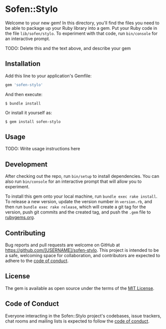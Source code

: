 # Sofen::Stylo

Welcome to your new gem! In this directory, you'll find the files you need to be able to package up your Ruby library into a gem. Put your Ruby code in the file `lib/sofen/stylo`. To experiment with that code, run `bin/console` for an interactive prompt.

TODO: Delete this and the text above, and describe your gem

## Installation

Add this line to your application's Gemfile:

```ruby
gem 'sofen-stylo'
```

And then execute:

    $ bundle install

Or install it yourself as:

    $ gem install sofen-stylo

## Usage

TODO: Write usage instructions here

## Development

After checking out the repo, run `bin/setup` to install dependencies. You can also run `bin/console` for an interactive prompt that will allow you to experiment.

To install this gem onto your local machine, run `bundle exec rake install`. To release a new version, update the version number in `version.rb`, and then run `bundle exec rake release`, which will create a git tag for the version, push git commits and the created tag, and push the `.gem` file to [rubygems.org](https://rubygems.org).

## Contributing

Bug reports and pull requests are welcome on GitHub at https://github.com/[USERNAME]/sofen-stylo. This project is intended to be a safe, welcoming space for collaboration, and contributors are expected to adhere to the [code of conduct](https://github.com/[USERNAME]/sofen-stylo/blob/main/CODE_OF_CONDUCT.md).

## License

The gem is available as open source under the terms of the [MIT License](https://opensource.org/licenses/MIT).

## Code of Conduct

Everyone interacting in the Sofen::Stylo project's codebases, issue trackers, chat rooms and mailing lists is expected to follow the [code of conduct](https://github.com/[USERNAME]/sofen-stylo/blob/main/CODE_OF_CONDUCT.md).
